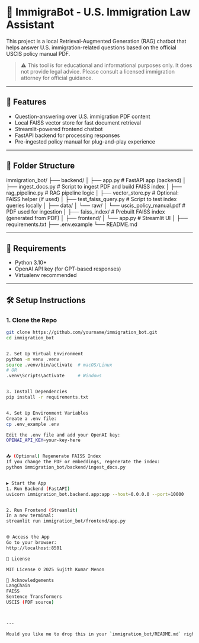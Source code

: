 # 🧠 ImmigraBot - U.S. Immigration Law Assistant

This project is a local Retrieval-Augmented Generation (RAG) chatbot that helps answer U.S. immigration-related questions based on the official USCIS policy manual PDF.

> ⚠️ This tool is for educational and informational purposes only. It does not provide legal advice. Please consult a licensed immigration attorney for official guidance.

---

## 🚀 Features

- Question-answering over U.S. immigration PDF content
- Local FAISS vector store for fast document retrieval
- Streamlit-powered frontend chatbot
- FastAPI backend for processing responses
- Pre-ingested policy manual for plug-and-play experience

---

## 📁 Folder Structure
immigration_bot/ ├── backend/ │ ├── app.py # FastAPI app (backend) │ ├── ingest_docs.py # Script to ingest PDF and build FAISS index │ ├── rag_pipeline.py # RAG pipeline logic │ ├── vector_store.py # Optional: FAISS helper (if used) │ ├── test_faiss_query.py # Script to test index queries locally │ ├── data/ │ └── raw/ │ └── uscis_policy_manual.pdf # PDF used for ingestion │ ├── faiss_index/ # Prebuilt FAISS index (generated from PDF) │ ├── frontend/ │ └── app.py # Streamlit UI │ ├── requirements.txt ├── .env.example └── README.md



---

## 🧩 Requirements

- Python 3.10+
- OpenAI API key (for GPT-based responses)
- Virtualenv recommended

---

## 🛠️ Setup Instructions

### 1. Clone the Repo
```bash
git clone https://github.com/yourname/immigration_bot.git
cd immigration_bot


2. Set Up Virtual Environment
python -m venv .venv
source .venv/bin/activate  # macOS/Linux
# OR
.venv\Scripts\activate     # Windows


3. Install Dependencies
pip install -r requirements.txt


4. Set Up Environment Variables
Create a .env file:
cp .env_example .env

Edit the .env file and add your OpenAI key:
OPENAI_API_KEY=your-key-here


📥 (Optional) Regenerate FAISS Index
If you change the PDF or embeddings, regenerate the index:
python immigration_bot/backend/ingest_docs.py


▶️ Start the App
1. Run Backend (FastAPI)
uvicorn immigration_bot.backend.app:app --host=0.0.0.0 --port=10000


2. Run Frontend (Streamlit)
In a new terminal:
streamlit run immigration_bot/frontend/app.py


🌐 Access the App
Go to your browser:
http://localhost:8501

🧾 License

MIT License © 2025 Sujith Kumar Menon

🙏 Acknowledgements
LangChain
FAISS
Sentence Transformers
USCIS (PDF source)



---

Would you like me to drop this in your `immigration_bot/README.md` right away, or tweak anything (like your GitHub username or licensing)?



